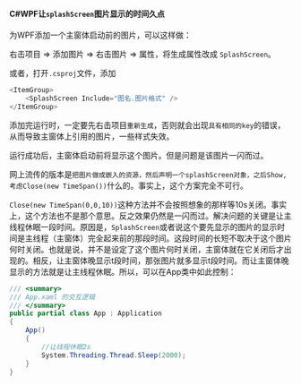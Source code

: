 #### C#WPF让`splashScreen`图片显示的时间久点

为WPF添加一个主窗体启动前的图片，可以这样做：

右击项目 => 添加图片 => 右击图片 => 属性，将生成属性改成 `SplashScreen`。

或者，打开`.csproj`文件，添加

```csharp
<ItemGroup>
    <SplashScreen Include="图名.图片格式" />
</ItemGroup>

```

添加完运行时，一定要先右击项目`重新生成`，否则就会出现`具有相同的key`的错误，从而导致主窗体上引用的图片，一些样式失效。

运行成功后，主窗体启动前将显示这个图片。但是问题是该图片一闪而过。

网上流传的版本是`把图片做成嵌入的资源，然后声明一个splashScreen对象，之后Show,考虑Close(new TimeSpan())`什么的。事实上，这个方案完全不可行。

`Close(new TimeSpan(0,0,10))`这种方法并不会按照想象的那样等10s关闭。事实上，这个方法也不是那个意思。反之效果仍然是一闪而过。解决问题的关键是让主线程休眠一段时间。原因是，`SplashScreen`或者说这个要先显示的图片的显示时间是主线程（主窗体）完全起来前的那段时间。这段时间的长短不取决于这个图片何时关闭。也就是说，并不是设定了这个图片何时关闭，主窗体就在它关闭后才出现的。相反，让主窗体晚显示t段时间，那张图片就多显示t段时间。而让主窗体晚显示的方法就是让主线程休眠。所以，可以在App类中如此控制：

```csharp
/// <summary>
/// App.xaml 的交互逻辑
/// </summary>
public partial class App : Application
{
    App()
    {
        //让线程休眠2s
        System.Threading.Thread.Sleep(2000);
    }
}
```

